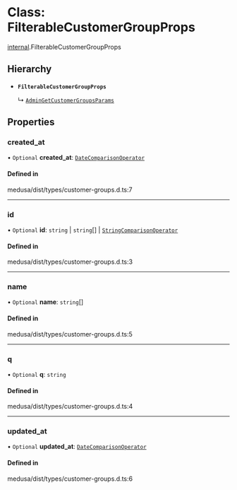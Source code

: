 # Class: FilterableCustomerGroupProps

[internal](../modules/internal-5.md).FilterableCustomerGroupProps

## Hierarchy

- **`FilterableCustomerGroupProps`**

  ↳ [`AdminGetCustomerGroupsParams`](internal-5.AdminGetCustomerGroupsParams.md)

## Properties

### created\_at

• `Optional` **created\_at**: [`DateComparisonOperator`](internal-2.DateComparisonOperator.md)

#### Defined in

medusa/dist/types/customer-groups.d.ts:7

___

### id

• `Optional` **id**: `string` \| `string`[] \| [`StringComparisonOperator`](internal-5.StringComparisonOperator.md)

#### Defined in

medusa/dist/types/customer-groups.d.ts:3

___

### name

• `Optional` **name**: `string`[]

#### Defined in

medusa/dist/types/customer-groups.d.ts:5

___

### q

• `Optional` **q**: `string`

#### Defined in

medusa/dist/types/customer-groups.d.ts:4

___

### updated\_at

• `Optional` **updated\_at**: [`DateComparisonOperator`](internal-2.DateComparisonOperator.md)

#### Defined in

medusa/dist/types/customer-groups.d.ts:6
